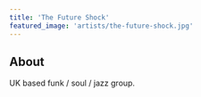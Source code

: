 ```yaml
---
title: 'The Future Shock'
featured_image: 'artists/the-future-shock.jpg'
---
```


## About

UK based funk / soul / jazz group.
